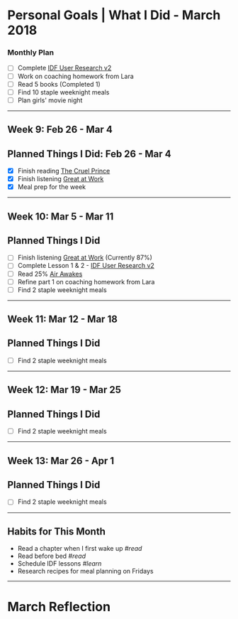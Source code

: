 Personal Goals | What I Did - March 2018
==============

### Monthly Plan
- [ ] Complete [IDF User Research v2](https://github.com/candicodeit/personal-goals/projects/3) 
- [ ] Work on coaching homework from Lara
- [ ] Read 5 books (Completed 1)
- [ ] Find 10 staple weeknight meals
- [ ] Plan girls' movie night

---

## Week 9: Feb 26 - Mar 4

## Planned Things I Did: Feb 26 - Mar 4
- [x] Finish reading [The Cruel Prince](https://www.goodreads.com/book/show/26032825-the-cruel-prince)
- [x] Finish listening [Great at Work](https://www.goodreads.com/book/show/35297611-great-at-work)
- [x] Meal prep for the week

---

## Week 10: Mar 5 - Mar 11

## Planned Things I Did
- [ ] Finish listening [Great at Work](https://www.goodreads.com/book/show/35297611-great-at-work) (Currently 87%)
- [ ] Complete Lesson 1 & 2 - [IDF User Research v2](https://github.com/candicodeit/personal-goals/projects/3) 
- [ ] Read 25% [Air Awakes](https://www.goodreads.com/book/show/23127048-air-awakens?from_search=true)
- [ ] Refine part 1 on coaching homework from Lara
- [ ] Find 2 staple weeknight meals

---

## Week 11: Mar 12 - Mar 18

## Planned Things I Did
- [ ] Find 2 staple weeknight meals

---

## Week 12: Mar 19 - Mar 25

## Planned Things I Did
- [ ] Find 2 staple weeknight meals

---

## Week 13: Mar 26 - Apr 1

## Planned Things I Did
- [ ] Find 2 staple weeknight meals

---

## Habits for This Month
- Read a chapter when I first wake up *#read*
- Read before bed *#read*
- Schedule IDF lessons *#learn*
- Research recipes for meal planning on Fridays

---


# March Reflection

